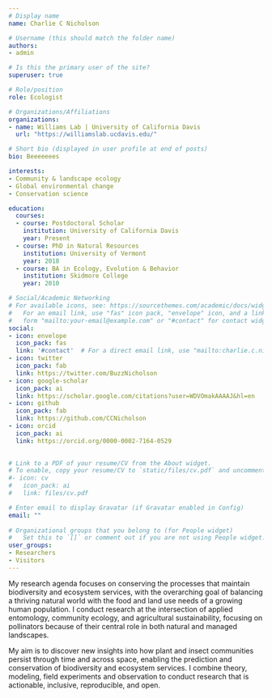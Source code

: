 ```yaml
---
# Display name
name: Charlie C Nicholson

# Username (this should match the folder name)
authors:
- admin

# Is this the primary user of the site?
superuser: true

# Role/position
role: Ecologist

# Organizations/Affiliations
organizations:
- name: Williams Lab | University of California Davis
  url: "https://williamslab.ucdavis.edu/"

# Short bio (displayed in user profile at end of posts)
bio: Beeeeeees

interests:
- Community & landscape ecology
- Global environmental change
- Conservation science

education:
  courses:
  - course: Postdoctoral Scholar
    institution: University of California Davis
    year: Present
  - course: PhD in Natural Resources
    institution: University of Vermont
    year: 2018
  - course: BA in Ecology, Evolution & Behavior
    institution: Skidmore College
    year: 2010

# Social/Academic Networking
# For available icons, see: https://sourcethemes.com/academic/docs/widgets/#icons
#   For an email link, use "fas" icon pack, "envelope" icon, and a link in the
#   form "mailto:your-email@example.com" or "#contact" for contact widget.
social:
- icon: envelope
  icon_pack: fas
  link: '#contact'  # For a direct email link, use "mailto:charlie.c.nicholson@gmail.com".
- icon: twitter
  icon_pack: fab
  link: https://twitter.com/BuzzNicholson
- icon: google-scholar
  icon_pack: ai
  link: https://scholar.google.com/citations?user=WDVOmakAAAAJ&hl=en
- icon: github
  icon_pack: fab
  link: https://github.com/CCNicholson
- icon: orcid
  icon_pack: ai
  link: https://orcid.org/0000-0002-7164-0529

  
# Link to a PDF of your resume/CV from the About widget.
# To enable, copy your resume/CV to `static/files/cv.pdf` and uncomment the lines below.  
#- icon: cv
#   icon_pack: ai
#   link: files/cv.pdf

# Enter email to display Gravatar (if Gravatar enabled in Config)
email: ""
  
# Organizational groups that you belong to (for People widget)
#   Set this to `[]` or comment out if you are not using People widget.  
user_groups:
- Researchers
- Visitors
---
```


My research agenda focuses on conserving the processes that maintain biodiversity and ecosystem services, with the overarching goal of balancing a thriving natural world with the food and land use needs of a growing human population. I conduct research at the intersection of applied entomology, community ecology, and agricultural sustainability, focusing on pollinators because of their central role in both natural and managed landscapes. 

My aim is to discover new insights into how plant and insect communities persist through time and across space, enabling the prediction and conservation of biodiversity and ecosystem services. I combine theory, modeling, field experiments and observation to conduct research that is actionable, inclusive, reproducible, and open. 
